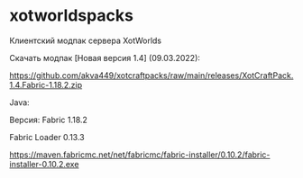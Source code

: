 # xotworldspacks
Клиентский модпак сервера XotWorlds

Скачать модпак [Новая версия 1.4] (09.03.2022):

https://github.com/akva449/xotcraftpacks/raw/main/releases/XotCraftPack.1.4.Fabric-1.18.2.zip

Java:

Версия: Fabric 1.18.2

Fabric Loader 0.13.3

https://maven.fabricmc.net/net/fabricmc/fabric-installer/0.10.2/fabric-installer-0.10.2.exe
